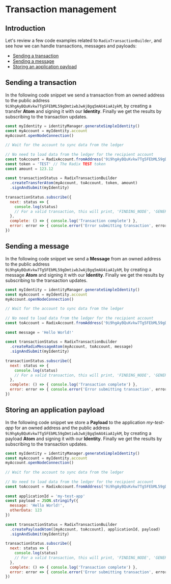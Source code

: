 # Transaction management

## Introduction <a id="manage-transactions"></a>

Let's review a few code examples related to `RadixTransactionBuilder`, and see how we can handle transactions, messages and payloads:

* ​[Sending a transaction](https://docs.radixdlt.com/alpha/developer/javascript-client-library-guide/code-examples#sending-a-transaction)​
* ​[Sending a message](https://docs.radixdlt.com/alpha/developer/javascript-client-library-guide/code-examples#sending-a-message)​
* ​[Storing an application payload](https://docs.radixdlt.com/alpha/developer/javascript-client-library-guide/code-examples#storing-an-application-payload)​

## Sending a transaction

In the following code snippet we send a transaction from an owned address to the public address `9i9hgAyBQuKvkw7Tg5FEbML59gDmtiwbJwAjBgq5mAU4iaA1ykM`, by creating a transfer **Atom** and signing it with our **Identity**. Finally we get the results by subscribing to the transaction updates.

```javascript
const myIdentity = identityManager.generateSimpleIdentity()
const myAccount = myIdentity.account
myAccount.openNodeConnection()
​
// Wait for the account to sync data from the ledger
​
// No need to load data from the ledger for the recipient account
const toAccount = RadixAccount.fromAddress('9i9hgAyBQuKvkw7Tg5FEbML59gDmtiwbJwAjBgq5mAU4iaA1ykM', true)
const token = 'TEST' // The Radix TEST token
const amount = 123.12
​
const transactionStatus = RadixTransactionBuilder
  .createTransferAtom(myAccount, toAccount, token, amount)
  .signAndSubmit(myIdentity)
                    
transactionStatus.subscribe({
  next: status => {
    console.log(status) 
    // For a valid transaction, this will print, 'FINDING_NODE', 'GENERATING_POW', 'SIGNING', 'STORE', 'STORED'
  },
  complete: () => { console.log('Transaction complete') },
  error: error => { console.error('Error submitting transaction', error) }
})
```

## Sending a message

In the following code snippet we send a **Message** from an owned address to the public address `9i9hgAyBQuKvkw7Tg5FEbML59gDmtiwbJwAjBgq5mAU4iaA1ykM`, by creating a message **Atom** and signing it with our **Identity**. Finally we get the results by subscribing to the transaction updates.

```javascript
const myIdentity = identityManager.generateSimpleIdentity()
const myAccount = myIdentity.account
myAccount.openNodeConnection()
​
// Wait for the account to sync data from the ledger
​
// No need to load data from the ledger for the recipient account
const toAccount = RadixAccount.fromAddress('9i9hgAyBQuKvkw7Tg5FEbML59gDmtiwbJwAjBgq5mAU4iaA1ykM', true)
​
const message = 'Hello World!'
​
const transactionStatus = RadixTransactionBuilder
  .createRadixMessageAtom(myAccount, toAccount, message)
  .signAndSubmit(myIdentity)
                    
transactionStatus.subscribe({
  next: status => {
    console.log(status) 
    // For a valid transaction, this will print, 'FINDING_NODE', 'GENERATING_POW', 'SIGNING', 'STORE', 'STORED'
  },
  complete: () => { console.log('Transaction complete') },
  error: error => { console.error('Error submitting transaction', error) }
})
```

## Storing an application payload

In the following code snippet we store a **Payload** to the application _my-test-app_ for an owned address and the public address `9i9hgAyBQuKvkw7Tg5FEbML59gDmtiwbJwAjBgq5mAU4iaA1ykM`, by creating a payload **Atom** and signing it with our **Identity**. Finally we get the results by subscribing to the transaction updates.

```javascript
const myIdentity = identityManager.generateSimpleIdentity()
const myAccount = myIdentity.account
myAccount.openNodeConnection()
​
// Wait for the account to sync data from the ledger
​
// No need to load data from the ledger for the recipient account
const toAccount = RadixAccount.fromAddress('9i9hgAyBQuKvkw7Tg5FEbML59gDmtiwbJwAjBgq5mAU4iaA1ykM', true)
​
const applicationId = 'my-test-app'
const payload = JSON.stringify({
  message: 'Hello World!',
  otherData: 123
})
​
const transactionStatus = RadixTransactionBuilder
  .createPayloadAtom([myAccount, toAccount], applicationId, payload)
  .signAndSubmit(myIdentity)
                    
transactionStatus.subscribe({
  next: status => {
    console.log(status) 
    // For a valid transaction, this will print, 'FINDING_NODE', 'GENERATING_POW', 'SIGNING', 'STORE', 'STORED'
  },
  complete: () => { console.log('Transaction complete') },
  error: error => { console.error('Error submitting transaction', error) }
})
```

